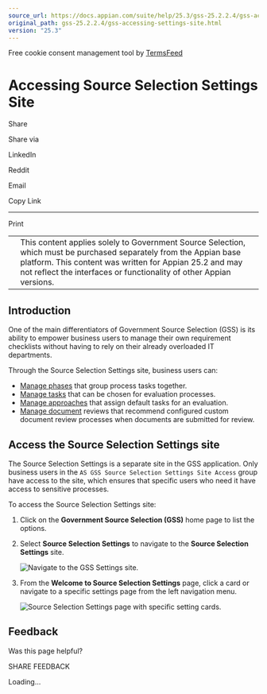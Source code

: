```yaml
---
source_url: https://docs.appian.com/suite/help/25.3/gss-25.2.2.4/gss-accessing-settings-site.html
original_path: gss-25.2.2.4/gss-accessing-settings-site.html
version: "25.3"
---
```


Free cookie consent management tool by [TermsFeed](https://www.termsfeed.com/)

# Accessing Source Selection Settings Site

Share

Share via

LinkedIn

Reddit

Email

Copy Link

* * *

Print

<table><tbody><tr><td><i class="fa fa-check-square-o" aria-hidden="true"></i></td><td>This content applies solely to Government Source Selection, which must be purchased separately from the Appian base platform. This content was written for Appian 25.2 and may not reflect the interfaces or functionality of other Appian versions.</td></tr></tbody></table>

## Introduction

One of the main differentiators of Government Source Selection (GSS) is its ability to empower business users to manage their own requirement checklists without having to rely on their already overloaded IT departments.

Through the Source Selection Settings site, business users can:

-   [Manage phases](gss-configuring-phases.html) that group process tasks together.
-   [Manage tasks](gss-configuring-tasks.html) that can be chosen for evaluation processes.
-   [Manage approaches](gss-configuring-approaches.html) that assign default tasks for an evaluation.
-   [Manage document](gss-configuring-reviews.html) reviews that recommend configured custom document review processes when documents are submitted for review.

## Access the Source Selection Settings site

The Source Selection Settings is a separate site in the GSS application. Only business users in the `AS GSS Source Selection Settings Site Access` group have access to the site, which ensures that specific users who need it have access to sensitive processes.

To access the Source Selection Settings site:

1.  Click on the **Government Source Selection (GSS)** home page to list the options.
2.  Select **Source Selection Settings** to navigate to the **Source Selection Settings** site.

    ![Navigate to the GSS Settings site.](images/accessing_the_source_selection_settings_site.png)

3.  From the **Welcome to Source Selection Settings** page, click a card or navigate to a specific settings page from the left navigation menu.

    ![Source Selection Settings page with specific setting cards.](images/accessing_the_source_selection_settings_site_2.png)

## Feedback

Was this page helpful?

SHARE FEEDBACK

Loading...